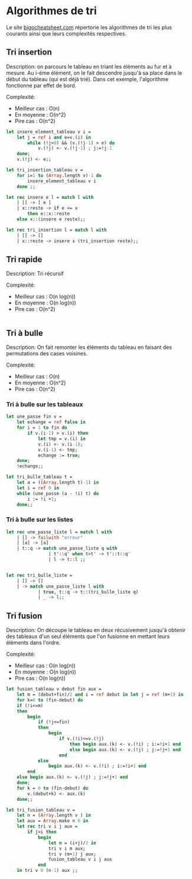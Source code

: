 # Algorithmes de tri



Le site [bigocheatsheet.com](https://www.bigocheatsheet.com/) répertorie les algorithmes de tri les plus courants ainsi que leurs complexités respectives.


## Tri insertion

Description: on parcours le tableau en triant les éléments au fur et à mesure. Au i-éme élément, on le fait descendre jusqu'à sa place dans le début du tableau (qui est déjà trié).
Dans cet exemple, l'algorithme fonctionne par effet de bord.

Complexité:
- Meilleur cas : O(n)
- En moyenne : O(n^2)
- Pire cas : O(n^2)

```ocaml
let insere_element_tableau v i =
    let j = ref i and e=v.(i) in
        while (!j>0) && (v.(!j-1) > e) do
            v.(!j) <- v.(!j-1) ; j:=!j-1
    done;
    v.(!j) <- e;;

let tri_insertion_tableau v =
    for i=1 to (Array.length v)-1 do
        insere_element_tableau v i
    done ;;

let rec insere e l = match l with
    | [] -> [ e ]
    | x::reste -> if e <= x
        then e::x::reste
    else x::(insere e reste);;

let rec tri_insertion l = match l with
    | [] -> []
    | x::reste -> insere x (tri_insertion reste);;
```


## Tri rapide

Description: Tri récursif

Complexité:
- Meilleur cas : O(n log(n))
- En moyenne : O(n log(n))
- Pire cas : O(n^2)


```ocaml

```


## Tri à bulle

Description: On fait remonter les éléments du tableau en faisant des permutations des cases voisines.

Complexité:
- Meilleur cas : O(n)
- En moyenne : O(n^2)
- Pire cas : O(n^2)

### Tri à bulle sur les tableaux

```ocaml
let une_passe fin v =
    let echange = ref false in 
    for i = 1 to fin do
        if v.(i-1) > v.(i) then 
            let tmp = v.(i) in
            v.(i) <- v.(i-1);
            v.(i-1) <- tmp;
            echange := true;
    done;
    !echange;;

let tri_bulle_tableau t =
    let a = ((Array.length t)-1) in
    let i = ref 0 in
    while (une_passe (a - !i) t) do
        i := !i +1;
    done;;
```

### Tri à bulle sur les listes

```ocaml
let rec une_passe_liste l = match l with
    | [] -> failwith "erreur"
    | [a] -> [a]
    | t::q -> match une_passe_liste q with
                | t'::q' when t>t' -> t'::t::q'
                | l -> t::l ;;


let rec tri_bulle_liste = 
    | [] -> []
    | -> match une_passe_liste l with 
            | true, t::q -> t::(tri_bulle_liste q)
            | _ -> l;;
```


## Tri fusion

Description: On découpe le tableau en deux récusivement jusqu'à obtenir des tableaux d'un seul éléments que l'on fusionne en mettant leurs éléments dans l'ordre.

Complexité:
- Meilleur cas : O(n log(n))
- En moyenne : O(n log(n))
- Pire cas : O(n log(n))


```ocaml
let fusion_tableau v debut fin aux =
    let m = (debut+fin)/2 and i = ref debut in let j = ref (m+1) in
    for k=0 to (fin-debut) do
    if (!i<=m)
    then
        begin
            if (!j<=fin)
            then
                begin
                    if v.(!i)<=v.(!j)
                        then begin aux.(k) <- v.(!i) ; i:=!i+1 end
                        else begin aux.(k) <- v.(!j) ; j:=!j+1 end
                    end
            else
                begin aux.(k) <- v.(!i) ; i:=!i+1 end
        end
    else begin aux.(k) <- v.(!j) ; j:=!j+1 end
    done;
    for k = 0 to (fin-debut) do
        v.(debut+k) <- aux.(k)
    done;;

let tri_fusion_tableau v =
    let n = (Array.length v ) in
    let aux = Array.make n 0 in
    let rec tri v i j aux =
        if j>i then
            begin
                let m = (i+j)/2 in
                tri v i m aux;
                tri v (m+1) j aux;
                fusion_tableau v i j aux
            end
    in tri v 0 (n-1) aux ;;
```